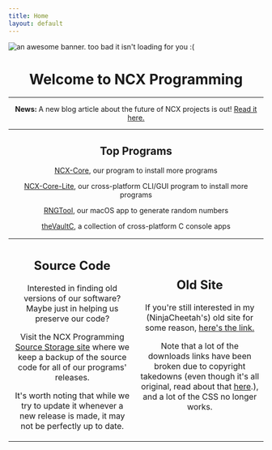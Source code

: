 ```yaml
---
title: Home
layout: default
---
```


<div class="banner">
    <img class="banner-image" src="/files/site/images/banner.png" alt="an awesome banner. too bad it isn't loading for you :(">
</div>
<h1 data-aos="fade-up" style="text-align:center;">Welcome to NCX Programming</h1>
<hr>
<p data-aos="fade-up" style="text-align:center;"><b>News: </b>A new blog article about the future of NCX projects is out! <a href="/2021/08/14/moving-on">Read it here.</a></p>
<hr>
<div data-aos="zoom-in-up">
<h2 style="text-align:center;">Top Programs</h2>
<p style="text-align:center;"><a href="/programs/ncxcore">NCX-Core</a>, our program to install more programs</p>
<p style="text-align:center;"><a href="/programs/ncxcorelite">NCX-Core-Lite</a>, our cross-platform CLI/GUI program to install more programs</p>
<p style="text-align:center;"><a href="/programs/rngtool">RNGTool</a>, our macOS app to generate random numbers</p>
<p style="text-align:center;"><a href="/programs/thevaultc">theVaultC</a>, a collection of cross-platform C console apps</p>
<div>
<table style="width:100%">
    <tr>
    <th  data-aos="fade-right" style="font-weight:normal;width:50%;">
        <h2 style="text-align:center;">Source Code</h2>
        <p style="text-align:center;">Interested in finding old versions of our software? Maybe just in helping us preserve our code?</p>
        <p style="text-align:center;">Visit the NCX Programming <a href="https://src.ncxprogramming.com">Source Storage site</a> where we keep a backup of the source code for all of our programs' releases.</p>
        <p style="text-align:center;">It's worth noting that while we try to update it whenever a new release is made, it may not be perfectly up to date.</p>
    </th>
    <th data-aos="fade-left" style="font-weight:normal;width:50%;">
        <h2 style="text-align:center;">Old Site</h2>
        <p style="text-align:center;">If you're still interested in my (NinjaCheetah's) old site for some reason, <a href="https://ninjacheetah.github.io/">here's the link.</a></p>
        <p style="text-align:center;">Note that a lot of the downloads links have been broken due to copyright takedowns (even though it's all original, read about that <a href="/blog/pages/2021-05-17-copyright-issues">here</a>.), and a lot of the CSS no longer works.</p>
    </th>
    </tr>
</table>
